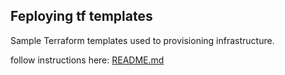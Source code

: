 ## Feploying tf templates

Sample Terraform templates used to provisioning infrastructure. 

follow instructions here: [README.md](https://github.com/Deloitte/aiops-infrastructure#deploying-tf-templates)
